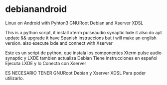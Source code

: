 # debianandroid
 Linux on Android with Pyhton3 GNURoot Debian and Xserver XDSL 

This is a python script, it install xterm pulseaudio synaptic lxde it also do apt update && upgrade it have Spanish instruccions but i will make an english version. also execute lxde and connect with Xserver

Este es un script de python, que instala los componentes Xterm pulse audio synaptic y LXDE tambien actualiza Debian Tiene instrucciones en español Ejecuta LXDE y lo Conecta con Xserver

ES NECESARIO TENER GNURoot Debian y Xserver XDSL Para poder utilizarlo.

